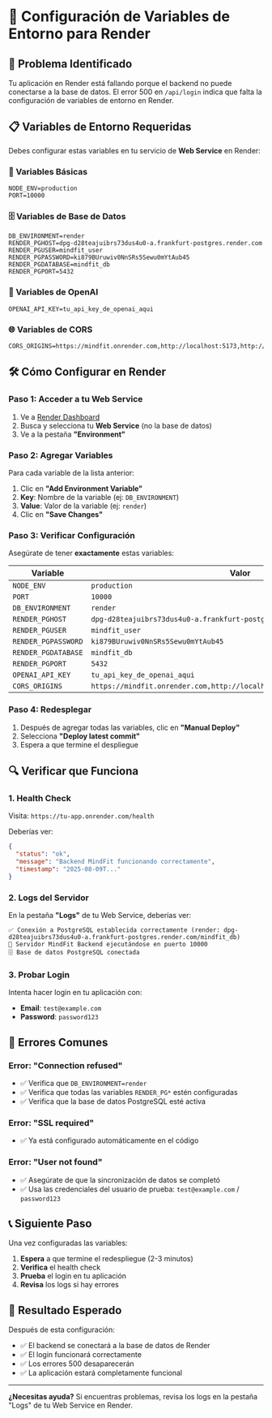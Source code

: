 # 🔧 Configuración de Variables de Entorno para Render

## 🚨 Problema Identificado

Tu aplicación en Render está fallando porque el backend no puede conectarse a la base de datos. El error 500 en `/api/login` indica que falta la configuración de variables de entorno en Render.

## 📋 Variables de Entorno Requeridas

Debes configurar estas variables en tu servicio de **Web Service** en Render:

### 🔑 Variables Básicas
```
NODE_ENV=production
PORT=10000
```

### 🗄️ Variables de Base de Datos
```
DB_ENVIRONMENT=render
RENDER_PGHOST=dpg-d28teajuibrs73dus4u0-a.frankfurt-postgres.render.com
RENDER_PGUSER=mindfit_user
RENDER_PGPASSWORD=ki879BUruwiv0NnSRs5Sewu0mYtAub45
RENDER_PGDATABASE=mindfit_db
RENDER_PGPORT=5432
```

### 🤖 Variables de OpenAI
```
OPENAI_API_KEY=tu_api_key_de_openai_aqui
```

### 🌐 Variables de CORS
```
CORS_ORIGINS=https://mindfit.onrender.com,http://localhost:5173,http://127.0.0.1:5173
```

## 🛠️ Cómo Configurar en Render

### Paso 1: Acceder a tu Web Service
1. Ve a [Render Dashboard](https://dashboard.render.com)
2. Busca y selecciona tu **Web Service** (no la base de datos)
3. Ve a la pestaña **"Environment"**

### Paso 2: Agregar Variables
Para cada variable de la lista anterior:

1. Clic en **"Add Environment Variable"**
2. **Key**: Nombre de la variable (ej: `DB_ENVIRONMENT`)
3. **Value**: Valor de la variable (ej: `render`)
4. Clic en **"Save Changes"**

### Paso 3: Verificar Configuración
Asegúrate de tener **exactamente** estas variables:

| Variable | Valor |
|----------|-------|
| `NODE_ENV` | `production` |
| `PORT` | `10000` |
| `DB_ENVIRONMENT` | `render` |
| `RENDER_PGHOST` | `dpg-d28teajuibrs73dus4u0-a.frankfurt-postgres.render.com` |
| `RENDER_PGUSER` | `mindfit_user` |
| `RENDER_PGPASSWORD` | `ki879BUruwiv0NnSRs5Sewu0mYtAub45` |
| `RENDER_PGDATABASE` | `mindfit_db` |
| `RENDER_PGPORT` | `5432` |
| `OPENAI_API_KEY` | `tu_api_key_de_openai_aqui` |
| `CORS_ORIGINS` | `https://mindfit.onrender.com,http://localhost:5173,http://127.0.0.1:5173` |

### Paso 4: Redesplegar
1. Después de agregar todas las variables, clic en **"Manual Deploy"**
2. Selecciona **"Deploy latest commit"**
3. Espera a que termine el despliegue

## 🔍 Verificar que Funciona

### 1. Health Check
Visita: `https://tu-app.onrender.com/health`

Deberías ver:
```json
{
  "status": "ok",
  "message": "Backend MindFit funcionando correctamente",
  "timestamp": "2025-08-09T..."
}
```

### 2. Logs del Servidor
En la pestaña **"Logs"** de tu Web Service, deberías ver:
```
✅ Conexión a PostgreSQL establecida correctamente (render: dpg-d28teajuibrs73dus4u0-a.frankfurt-postgres.render.com/mindfit_db)
🚀 Servidor MindFit Backend ejecutándose en puerto 10000
🗄️ Base de datos PostgreSQL conectada
```

### 3. Probar Login
Intenta hacer login en tu aplicación con:
- **Email**: `test@example.com`
- **Password**: `password123`

## 🚨 Errores Comunes

### Error: "Connection refused"
- ✅ Verifica que `DB_ENVIRONMENT=render`
- ✅ Verifica que todas las variables `RENDER_PG*` estén configuradas
- ✅ Verifica que la base de datos PostgreSQL esté activa

### Error: "SSL required"
- ✅ Ya está configurado automáticamente en el código

### Error: "User not found"
- ✅ Asegúrate de que la sincronización de datos se completó
- ✅ Usa las credenciales del usuario de prueba: `test@example.com` / `password123`

## 📞 Siguiente Paso

Una vez configuradas las variables:

1. **Espera** a que termine el redespliegue (2-3 minutos)
2. **Verifica** el health check
3. **Prueba** el login en tu aplicación
4. **Revisa** los logs si hay errores

## 🎯 Resultado Esperado

Después de esta configuración:
- ✅ El backend se conectará a la base de datos de Render
- ✅ El login funcionará correctamente
- ✅ Los errores 500 desaparecerán
- ✅ La aplicación estará completamente funcional

---

**¿Necesitas ayuda?** Si encuentras problemas, revisa los logs en la pestaña "Logs" de tu Web Service en Render.
